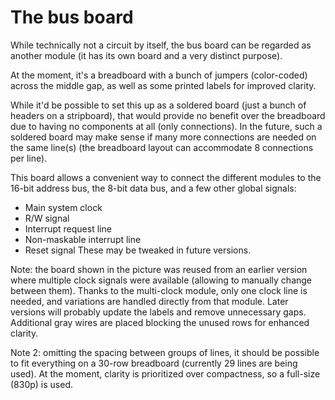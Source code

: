 # The bus board

While technically not a circuit by itself, the bus board can be regarded as another module (it has its own board and a very distinct purpose).

At the moment, it's a breadboard with a bunch of jumpers (color-coded) across the middle gap, as well as some printed labels for improved clarity.

While it'd be possible to set this up as a soldered board (just a bunch of headers on a stripboard), that would provide no benefit over the breadboard due to having no components at all (only connections). In the future, such a soldered board may make sense if many more connections are needed on the same line(s) (the breadboard layout can accommodate 8 connections per line).

This board allows a convenient way to connect the different modules to the 16-bit address bus, the 8-bit data bus, and a few other global signals:
 - Main system clock
 - R/W signal
 - Interrupt request line
 - Non-maskable interrupt line
 - Reset signal
These may be tweaked in future versions.

Note: the board shown in the picture was reused from an earlier version where multiple clock signals were available (allowing to manually change between them). Thanks to the multi-clock module, only one clock line is needed, and variations are handled directly from that module. Later versions will probably update the labels and remove unnecessary gaps. Additional gray wires are placed blocking the unused rows for enhanced clarity.

Note 2: omitting the spacing between groups of lines, it should be possible to fit everything on a 30-row breadboard (currently 29 lines are being used). At the moment, clarity is prioritized over compactness, so a full-size (830p) is used.
